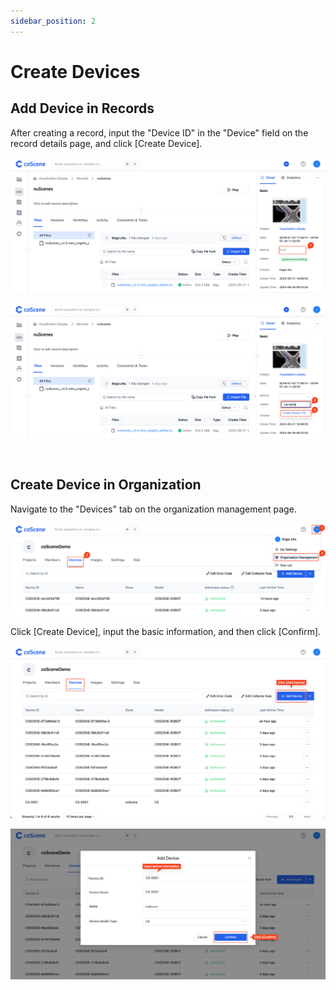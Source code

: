 ```yaml
---
sidebar_position: 2
---
```


# Create Devices

## Add Device in Records

After creating a record, input the "Device ID" in the "Device" field on the record details page, and click [Create Device].

![create-device-r1](../img/create-device-r1.png)

![create-device-r2](../img/create-device-r2.png)

<br />

## Create Device in Organization

Navigate to the "Devices" tab on the organization management page.

![org-device](../img/org-device.png)

Click [Create Device], input the basic information, and then click [Confirm].

![org-4](../img/org-4.png)

![org-5](../img/org-5.png)

<br />
